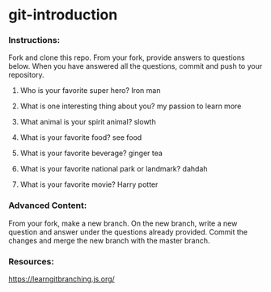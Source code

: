 # git-introduction

### Instructions:

Fork and clone this repo.
From your fork, provide answers to questions below.
When you have answered all the questions, commit and push to your repository.

1. Who is your favorite super hero?                  	Iron man

2. What is one interesting thing about you?			 	my passion to learn more			

3. What animal is your spirit animal?				 	slowth

4. What is your favorite food?							see food

5. What is your favorite beverage?						ginger tea

6. What is your favorite national park or landmark?		dahdah

7. What is your favorite movie?							Harry potter

### Advanced Content:

From your fork, make a new branch.
On the new branch, write a new question and answer under the questions already provided.
Commit the changes and merge the new branch with the master branch.

### Resources:

https://learngitbranching.js.org/
